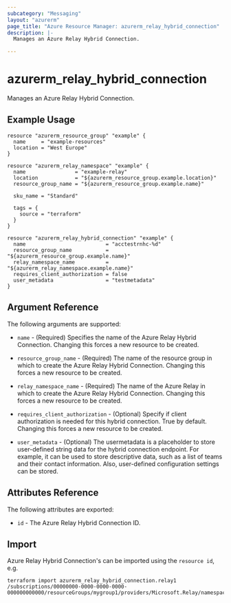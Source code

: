 ```yaml
---
subcategory: "Messaging"
layout: "azurerm"
page_title: "Azure Resource Manager: azurerm_relay_hybrid_connection"
description: |-
  Manages an Azure Relay Hybrid Connection.

---
```


# azurerm_relay_hybrid_connection

Manages an Azure Relay Hybrid Connection.

## Example Usage

```hcl
resource "azurerm_resource_group" "example" {
  name     = "example-resources"
  location = "West Europe"
}

resource "azurerm_relay_namespace" "example" {
  name                = "example-relay"
  location            = "${azurerm_resource_group.example.location}"
  resource_group_name = "${azurerm_resource_group.example.name}"

  sku_name = "Standard"

  tags = {
    source = "terraform"
  }
}

resource "azurerm_relay_hybrid_connection" "example" {
  name                          = "acctestrnhc-%d"
  resource_group_name           = "${azurerm_resource_group.example.name}"
  relay_namespace_name          = "${azurerm_relay_namespace.example.name}"
  requires_client_authorization = false
  user_metadata                 = "testmetadata"
}
```

## Argument Reference

The following arguments are supported:

* `name` - (Required) Specifies the name of the Azure Relay Hybrid Connection. Changing this forces a new resource to be created.

* `resource_group_name` - (Required) The name of the resource group in which to create the Azure Relay Hybrid Connection. Changing this forces a new resource to be created.

* `relay_namespace_name` - (Required) The name of the Azure Relay in which to create the Azure Relay Hybrid Connection. Changing this forces a new resource to be created.

* `requires_client_authorization` - (Optional) Specify if client authorization is needed for this hybrid connection. True by default. Changing this forces a new resource to be created.

* `user_metadata` - (Optional) The usermetadata is a placeholder to store user-defined string data for the hybrid connection endpoint. For example, it can be used to store descriptive data, such as a list of teams and their contact information. Also, user-defined configuration settings can be stored.

## Attributes Reference

The following attributes are exported:

* `id` - The Azure Relay Hybrid Connection ID.

## Import

Azure Relay Hybrid Connection's can be imported using the `resource id`, e.g.

```shell
terraform import azurerm_relay_hybrid_connection.relay1 /subscriptions/00000000-0000-0000-0000-000000000000/resourceGroups/mygroup1/providers/Microsoft.Relay/namespaces/relay1/hybridConnections/hconn1
```
